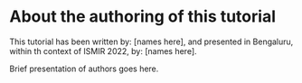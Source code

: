 # About the authoring of this tutorial
This tutorial has been written by: [names here], and presented in Bengaluru, within th context of ISMIR 2022, by: [names here].

Brief presentation of authors goes here.



